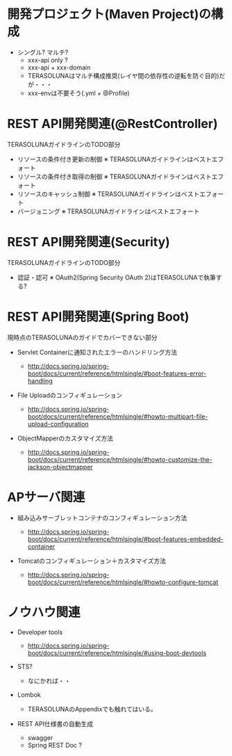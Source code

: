 # 開発プロジェクト(Maven Project)の構成

* シングル? マルチ?
  - xxx-api only ?
  - xxx-api + xxx-domain
  - TERASOLUNAはマルチ構成推奨(レイヤ間の依存性の逆転を防ぐ目的)だが・・・
  - xxx-envは不要そう(.yml + @Profile)


# REST API開発関連(@RestController)
TERASOLUNAガイドラインのTODO部分

* リソースの条件付き更新の制御
    ※ TERASOLUNAガイドラインはベストエフォート
* リソースの条件付き取得の制御
    ※ TERASOLUNAガイドラインはベストエフォート
* リソースのキャッシュ制御
    ※ TERASOLUNAガイドラインはベストエフォート
* バージョニング
    ※ TERASOLUNAガイドラインはベストエフォート


# REST API開発関連(Security)
TERASOLUNAガイドラインのTODO部分

* 認証・認可
    ※ OAuth2(Spring Security OAuth 2)はTERASOLUNAで執筆する?


# REST API開発関連(Spring Boot)
現時点のTERASOLUNAのガイドでカバーできない部分

* Servlet Containerに通知されたエラーのハンドリング方法
  - http://docs.spring.io/spring-boot/docs/current/reference/htmlsingle/#boot-features-error-handling

* File Uploadのコンフィギュレーション
  - http://docs.spring.io/spring-boot/docs/current/reference/htmlsingle/#howto-multipart-file-upload-configuration

* ObjectMapperのカスタマイズ方法
  - http://docs.spring.io/spring-boot/docs/current/reference/htmlsingle/#howto-customize-the-jackson-objectmapper


# APサーバ関連

* 組み込みサーブレットコンテナのコンフィギュレーション方法
  - http://docs.spring.io/spring-boot/docs/current/reference/htmlsingle/#boot-features-embedded-container

* Tomcatのコンフィギュレーション＋カスタマイズ方法
  - http://docs.spring.io/spring-boot/docs/current/reference/htmlsingle/#howto-configure-tomcat


# ノウハウ関連

* Developer tools
  - http://docs.spring.io/spring-boot/docs/current/reference/htmlsingle/#using-boot-devtools

* STS?
  - なにかれば・・

* Lombok
  - TERASOLUNAのAppendixでも触れてはいる。

* REST API仕様書の自動生成
  - swagger
  - Spring REST Doc ?



